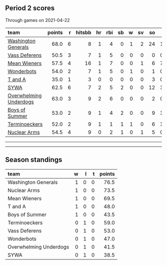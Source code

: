 

## Period 2 scores

Through games on 2021-04-22


|team                                              | points|  r| hitsbb| hr| rbi| sb|  w| sv| so|      era|      whip|
|:-------------------------------------------------|------:|--:|------:|--:|---:|--:|--:|--:|--:|--------:|---------:|
|[Washington Generals](./washingtongenerals)       |   68.0|  6|      8|  1|   4|  0|  1|  2| 24| 1.285714| 0.5714286|
|[Vass Deferens](./vassdeferens)                   |   50.5|  3|      7|  1|   5|  0|  0|  0|  0| 0.000000| 0.0000000|
|[Mean Wieners](./meanwieners)                     |   57.5|  4|     16|  1|   7|  0|  0|  1|  6| 7.714286| 2.1428571|
|[Wonderbots](./wonderbots)                        |   54.0|  2|      7|  1|   5|  0|  1|  0|  1| 0.000000| 0.0000000|
|[T and A](./tanda)                                |   35.0|  1|      3|  0|   0|  0|  0|  0|  3| 0.000000| 0.5000000|
|[SYWA](./sywa)                                    |   62.5|  6|      7|  2|   5|  2|  0|  0| 12| 3.176471| 1.0588235|
|[Overwhelming Underdogs](./overwhelmingunderdogs) |   63.0|  3|      9|  2|   6|  0|  0|  0|  2| 0.000000| 0.0000000|
|[Boys of Summer](./boysofsummer)                  |   53.0|  2|      9|  1|   4|  2|  0|  0|  9| 3.272727| 0.8181818|
|[Terminoeckers](./terminoeckers)                  |   52.0|  2|      9|  1|   1|  1|  1|  0|  6| 3.000000| 1.3333333|
|[Nuclear Arms](./nucleararms)                     |   54.5|  4|      9|  0|   2|  1|  0|  1|  5| 0.000000| 1.7142857|

* * *
* * *

## Season standings


|team                   |  w|  l|  t| points|
|:----------------------|--:|--:|--:|------:|
|Washington Generals    |  1|  0|  0|   76.5|
|Nuclear Arms           |  1|  0|  0|   73.5|
|Mean Wieners           |  1|  0|  0|   69.5|
|T and A                |  1|  0|  0|   48.0|
|Boys of Summer         |  1|  0|  0|   43.5|
|Terminoeckers          |  0|  1|  0|   59.0|
|Vass Deferens          |  0|  1|  0|   53.0|
|Wonderbots             |  0|  1|  0|   47.0|
|Overwhelming Underdogs |  0|  1|  0|   41.5|
|SYWA                   |  0|  1|  0|   38.5|


